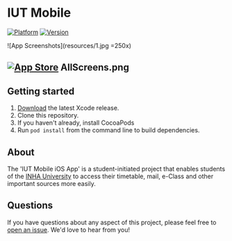 # IUT Mobile

[![Platform](https://img.shields.io/badge/platform-iOS-blue.svg)](https://github.com/zafarivaev/IUT-Mobile)
[![Version](https://img.shields.io/badge/version-1.1.0-green.svg)](https://itunes.apple.com/us/app/iut-mobile/id1457086006)



![App Screenshots](resources/1.jpg =250x)


[![App Store](https://linkmaker.itunes.apple.com/assets/shared/badges/en-us/appstore-lrg.svg)](http://appstore.com/htwdresden)
AllScreens.png
---

## Getting started
1. [Download](https://developer.apple.com/xcode/download/) the latest Xcode release.
2. Clone this repository.
3. If you haven't already, install CocoaPods
4. Run `pod install` from the command line to build dependencies.

## About
The 'IUT Mobile iOS App' is a student-initiated project that enables students of the [INHA University](https://www.inha.uz) to access their timetable, mail, e-Class and other important sources more easily.

## Questions
If you have questions about any aspect of this project, please feel free to [open an issue](https://github.com/HTWDD/htwcampus/issues/new). We'd love to hear from you!
